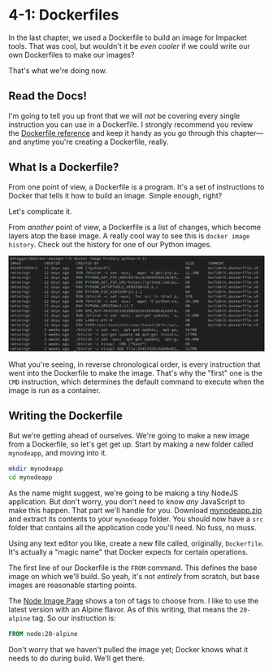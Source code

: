 # 4-1: Dockerfiles

In the last chapter, we used a Dockerfile to build an image for Impacket tools. That was cool, but wouldn't it be _even cooler_ if we could write our own Dockerfiles to make our images?

That's what we're doing now.

## Read the Docs!

I'm going to tell you up front that we will _not_ be covering every single instruction you can use in a Dockerfile. I strongly recommend you review the [Dockerfile reference](https://docs.docker.com/engine/reference/builder/) and keep it handy as you go through this chapter—and anytime you're creating a Dockerfile, really.

## What Is a Dockerfile?

From one point of view, a Dockerfile is a program. It's a set of instructions to Docker that tells it how to build an image. Simple enough, right?

Let's complicate it.

From _another_ point of view, a Dockerfile is a list of changes, which become layers atop the base image. A really cool way to see this is `docker image history`. Check out the history for one of our Python images. 

![4-1_history](../img/4-1_history.png)

What you're seeing, in reverse chronological order, is every instruction that went into the Dockerfile to make the image. That's why the "first" one is the `CMD` instruction, which determines the default command to execute when the image is run as a container.

## Writing the Dockerfile

But we're getting ahead of ourselves. We're going to make a new image from a Dockerfile, so let's get get up. Start by making a new folder called `mynodeapp`, and moving into it.

```bash
mkdir mynodeapp
cd mynodeapp
```

As the name might suggest, we're going to be making a tiny NodeJS application. But don't worry, you don't need to know _any_ JavaScript to make this happen. That part we'll handle for you. Download [mynodeapp.zip](./mynodeapp.zip) and extract its contents to your `mynodeapp` folder. You should now have a `src` folder that contains all the application code you'll need. No fuss, no muss.

Using any text editor you like, create a new file called, originally, `Dockerfile`. It's actually a "magic name" that Docker expects for certain operations. 

The first line of our Dockerfile is the `FROM` command. This defines the base image on which we'll build. So yeah, it's not _entirely_ from scratch, but base images are reasonable starting points.

The [Node Image Page](https://hub.docker.com/_/node/tags) shows a ton of tags to choose from. I like to use the latest version with an Alpine flavor. As of this writing, that means the `20-alpine` tag. So our instruction is:

```Dockerfile
FROM node:20-alpine
```

Don't worry that we haven't pulled the image yet; Docker knows what it needs to do during build. We'll get there.





